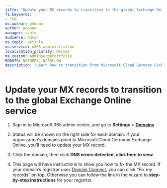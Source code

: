 ```yaml
---
title: "Update your MX records to transition to the global Exchange Online service"
f1.keywords:
- CSH
ms.author: pebaum
author: pebaum
manager: scotv
audience: Admin
ms.topic: article
ms.service: o365-administration
localization_priority: Normal
ms.custom: AdminSurgePortfolio
ROBOTS: NOINDEX, NOFOLLOW
description: "Learn how to transition from Microsoft Cloud Germany Exchange Online to the global Exchange Online service"
---
```

# Update your MX records to transition to the global Exchange Online service

1. Sign in to Microsoft 365 admin center, and go to **Settings** > <a href="https://go.microsoft.com/fwlink/p/?linkid=834818" target="_blank">**Domains**</a>

2. Status will be shown on the right side for each domain. If your organization’s domains point to Microsoft Cloud Germany Exchange Online, you'll need to update your MX record.

3. Click the domain, then click **DNS errors detected, click here to view**.

4. This page will have instructions to show you how to fix the MX record. If your domain’s registrar uses [Domain Connect](../setup/add-domain.md#registrars-with-domain-connect), you can click “Fix my records” on top. Otherwise you can follow the link in the wizard to **step-by-step instructions** for your registrar.